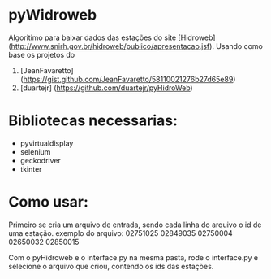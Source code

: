 # pyWidroweb
Algoritimo para baixar dados das estações do site  [Hidroweb] (http://www.snirh.gov.br/hidroweb/publico/apresentacao.jsf). 
Usando como base os projetos do
1. [JeanFavaretto] (https://gist.github.com/JeanFavaretto/58110021276b27d65e89)
2. [duartejr] (https://github.com/duartejr/pyHidroWeb)

# Bibliotecas necessarias:
- pyvirtualdisplay
- selenium
- geckodriver
- tkinter



# Como usar:
Primeiro se cria um arquivo de entrada, sendo cada linha do arquivo o id de uma estação.
exemplo do arquivo:
02751025
02849035
02750004
02650032
02850015

Com o pyHidroweb e o interface.py na mesma pasta, rode o interface.py e selecione o arquivo que criou,
contendo os ids das estações.

